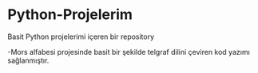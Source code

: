 # Python-Projelerim
Basit Python projelerimi içeren bir repository

-Mors alfabesi projesinde basit bir şekilde telgraf dilini çeviren kod yazımı sağlanmıştır. 

